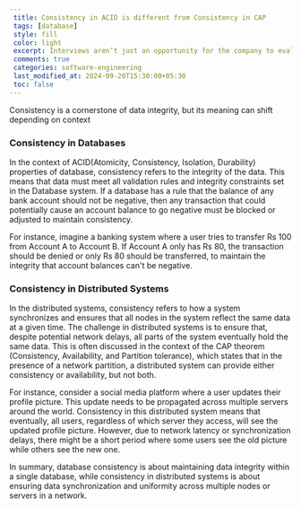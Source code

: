 ```yaml
---
 title: Consistency in ACID is different from Consistency in CAP  
 tags: [database]
 style: fill
 color: light
 excerpt: Interviews aren’t just an opportunity for the company to evaluate you - they’re also your chance to learn more about the company
 comments: true
 categories: software-engineering
 last_modified_at: 2024-09-20T15:30:00+05:30
 toc: false
---
```


Consistency is a cornerstone of data integrity, but its meaning can shift depending on context

### Consistency in Databases 

In the context of ACID(Atomicity, Consistency, Isolation, Durability) properties of database, consistency refers to the integrity of the data. This means that data must meet all validation rules and integrity constraints set in the Database system. If a database has a rule that the balance of any bank account should not be negative, then any transaction that could potentially cause an account balance to go negative must be blocked or adjusted to maintain consistency.

For instance, imagine a banking system where a user tries to transfer Rs 100 from Account A to Account B. If Account A only has Rs 80, the transaction should be denied or only Rs 80 should be transferred, to maintain the integrity that account balances can't be negative.


### Consistency in Distributed Systems
In the distributed systems, consistency refers to how a system synchronizes and ensures that all nodes in the system reflect the same data at a given time. The challenge in distributed systems is to ensure that, despite potential network delays, all parts of the system eventually hold the same data. This is often discussed in the context of the CAP theorem (Consistency, Availability, and Partition tolerance), which states that in the presence of a network partition, a distributed system can provide either consistency or availability, but not both.

For instance, consider a social media platform where a user updates their profile picture. This update needs to be propagated across multiple servers around the world. Consistency in this distributed system means that eventually, all users, regardless of which server they access, will see the updated profile picture. However, due to network latency or synchronization delays, there might be a short period where some users see the old picture while others see the new one.

In summary, database consistency is about maintaining data integrity within a single database, while consistency in distributed systems is about ensuring data synchronization and uniformity across multiple nodes or servers in a network.